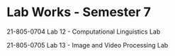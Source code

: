 # Lab Works - Semester 7

21-805-0704 Lab 12 - Computational Linguistics Lab 

21-805-0705 Lab 13 - Image and Video Processing Lab 
